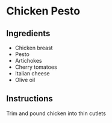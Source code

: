 # Chicken Pesto

## Ingredients

- Chicken breast
- Pesto
- Artichokes
- Cherry tomatoes
- Italian cheese
- Olive oil

## Instructions

Trim and pound chicken into thin cutlets

